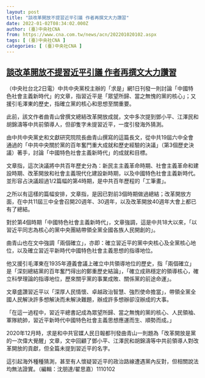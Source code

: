 ```yaml
---
layout: post
title: "談改革開放不提習近平引議 作者再撰文大力讚習"
date: 2022-01-02T08:34:02.000Z
author: (臺)中央社CNA
from: https://www.cna.com.tw/news/acn/202201020102.aspx
tags: [ (臺)中央社CNA ]
categories: [ (臺)中央社CNA ]
---
```

<!--1641112442000-->
[談改革開放不提習近平引議 作者再撰文大力讚習](https://www.cna.com.tw/news/acn/202201020102.aspx)
------

<div>
<div></div><div><p>（中央社台北2日電）中共中央黨校主辦的「求是」網1日刊發一則討論「中國特色社會主義新時代」的文章，指習近平是「眾望所歸、當之無愧的黨的核心」；又援引毛澤東的歷史，指確立黨的核心和思想至關重要。</p><p>此前，該文作者曲青山曾撰文總結改革開放成就，文中多次提到鄧小平、江澤民和胡錦濤等中共前領導人，但卻隻字未提習近平，一度引發海外猜測。</p><p>由中共中央黨史和文獻研究院院長曲青山撰寫的這篇長文，從中共19屆六中全會通過的「中共中央關於黨的百年奮鬥重大成就和歷史經驗的決議」（第3個歷史決議）著手，討論「中國特色社會主義新時代」的成就和目標。</p><p>文章指，這次決議將中共百年歷史分為：新民主主義革命時期、社會主義革命和建設時期、改革開放和社會主義現代化建設新時期，以及中國特色社會主義新時代。並形容占決議超過1/2篇幅的第4時期，是中共百年歷程的「工筆畫」。</p><p>之所以有這樣的篇幅安排，文章指，是因已對前3個時期做過總結；改革開放方面，在中共11屆三中全會召開20週年、30週年，以及改革開放40週年大會上都已有了總結。</p><p>對於第4個時期「中國特色社會主義新時代」，文章強調，這是中共18大以來，「以習近平同志為核心的黨中央團結帶領全黨全國各族人民開創的」。</p><p>曲青山也在文中強調「兩個確立」，亦即：確立習近平的黨中央核心及全黨核心地位，以及確立習近平新時代中國特色社會主義思想的指導地位。</p><p>他又援引毛澤東在1935年遵義會議上確立中共領導地位的歷史，指「兩個確立」是「深刻總結黨的百年奮鬥得出的鄭重歷史結論」，「確立成熟穩定的領導核心，確立科學理論的指導地位，歷來關乎黨的事業成敗、關係黨的前途命運」。</p><p>文章盛讚習近平以「深厚人民情懷、卓越政治智慧、強烈使命擔當」，帶領全黨全國人民解決許多想解決而未解決難題，辦成許多想辦卻沒辦成的大事。</p><p>「在這一過程中，習近平總書記成為眾望所歸、當之無愧的黨的核心、人民領袖、軍隊統帥，習近平新時代中國特色社會主義思想應運而生、順勢而成。」</p><p>2020年12月時，求是和中共官媒人民日報都刊發曲青山一則題為「改革開放是黨的一次偉大覺醒」文章，文中回顧了鄧小平、江澤民和胡錦濤等中共前領導人對改革開放的貢獻，但全篇未提到習近平的名字。</p><p>這引起海外種種猜測，甚至有人懷疑習近平的政治路線遭遇黨內反對，但相關說法均無法證實。（編輯：沈朋達/翟思嘉）1110102</p></div>
</div>
